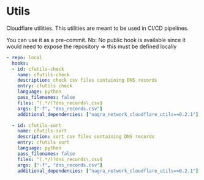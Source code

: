 # Utils

Cloudflare utilities.
This utilities are meant to be used in CI/CD pipelines.

You can use it as a pre-commit.
Nb: No public hook is available since it would need to expose the repository => this must be defined locally

```yaml
- repo: local
  hooks:
  - id: cfutils-check
    name: cfutils-check
    description: check csv files containing DNS records
    entry: cfutils check
    language: python
    pass_filenames: false
    files: ^(.*/)?dns_records\.csv$
    args: ["-f", "dns_records.csv"]
    additional_dependencies: ["nagra_network_cloudflare_utils==0.2.1"]

  - id: cfutils-sort
    name: cfutils-sort
    description: sort csv files containing DNS records
    entry: cfutils sort
    language: python
    pass_filenames: false
    files: ^(.*/)?dns_records\.csv$
    args: ["-f", "dns_records.csv"]
    additional_dependencies: ["nagra_network_cloudflare_utils==0.2.1"]
```
